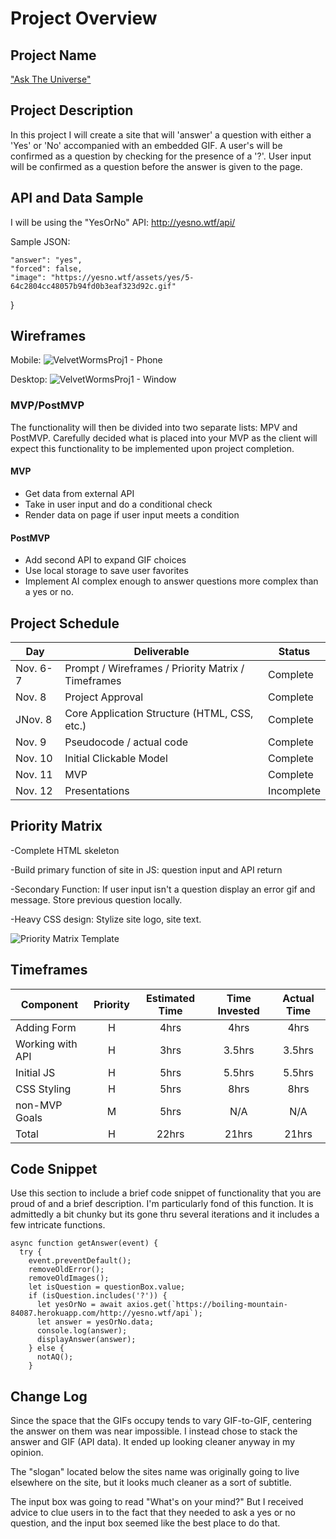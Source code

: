 # Project Overview
## Project Name
["Ask The Universe"](https://niteshmisraga.github.io/Velvet-Worms-First-Project/)
## Project Description

In this project I will create a site that will 'answer' a question with either a 'Yes' or 'No' accompanied with an embedded GIF.  A user's will be confirmed as a question by checking for the presence of a '?'. User input will be confirmed as a question before the answer is given to the page.

## API and Data Sample

I will be using the "YesOrNo" API: http://yesno.wtf/api/

Sample JSON: 
    
    "answer": "yes",
    "forced": false,
    "image": "https://yesno.wtf/assets/yes/5-64c2804cc48057b94fd0b3eaf323d92c.gif"
}


## Wireframes

Mobile:
![VelvetWormsProj1 - Phone](https://user-images.githubusercontent.com/92720179/140709396-6795d6f5-dda4-40b4-9c03-4caf8e06cb54.png)


Desktop:
![VelvetWormsProj1 - Window](https://user-images.githubusercontent.com/92720179/140709630-399c6696-43cf-403d-8e8e-52abe5f65921.png)


### MVP/PostMVP

The functionality will then be divided into two separate lists: MPV and PostMVP.  Carefully decided what is placed into your MVP as the client will expect this functionality to be implemented upon project completion.  

#### MVP 

- Get data from external API
- Take in user input and do a conditional check
- Render data on page if user input meets a condition

#### PostMVP  

- Add second API to expand GIF choices
- Use local storage to save user favorites
- Implement AI complex enough to answer questions more complex than a yes or no.

## Project Schedule

|  Day | Deliverable | Status
|---|---| ---|
|Nov. 6-7| Prompt / Wireframes / Priority Matrix / Timeframes | Complete
|Nov. 8| Project Approval | Complete
|JNov. 8| Core Application Structure (HTML, CSS, etc.) | Complete
|Nov. 9| Pseudocode / actual code | Complete
|Nov. 10| Initial Clickable Model  | Complete
|Nov. 11| MVP | Complete
|Nov. 12| Presentations | Incomplete

## Priority Matrix

-Complete HTML skeleton

-Build primary function of site in JS: question input and API return

-Secondary Function: If user input isn't a question display an error gif and message.  Store previous question locally.

-Heavy CSS design: Stylize site logo, site text.

![Priority Matrix Template](https://user-images.githubusercontent.com/92720179/140712354-c13bee0d-bb2e-49b5-bb04-8a97fea1a2e1.jpg)


## Timeframes
 


| Component | Priority | Estimated Time | Time Invested | Actual Time |
| --- | :---: |  :---: | :---: | :---: |
| Adding Form | H | 4hrs| 4hrs | 4hrs |
| Working with API | H | 3hrs| 3.5hrs | 3.5hrs|
| Initial JS | H | 5hrs| 5.5hrs | 5.5hrs |
| CSS Styling | H | 5hrs|8hrs |8hrs |
| non-MVP Goals | M | 5hrs| N/A | N/A |
| Total | H | 22hrs| 21hrs| 21hrs|

## Code Snippet

Use this section to include a brief code snippet of functionality that you are proud of and a brief description. I'm particularly fond of this function.  It is admittedly a bit chunky but its gone thru several iterations and it includes a few intricate functions.

```
async function getAnswer(event) {
  try {
    event.preventDefault();
    removeOldError();
    removeOldImages();
    let isQuestion = questionBox.value;
    if (isQuestion.includes('?')) {
      let yesOrNo = await axios.get(`https://boiling-mountain-84087.herokuapp.com/http://yesno.wtf/api`);
      let answer = yesOrNo.data;
      console.log(answer);
      displayAnswer(answer);
    } else {
      notAQ();
    }
```

## Change Log
 Since the space that the GIFs occupy tends to vary GIF-to-GIF, centering the answer on them was near impossible.  I instead chose to stack the answer and GIF (API data). It ended up looking cleaner anyway in my opinion.

 The "slogan" located below the sites name was originally going to live elsewhere on the site, but it looks much cleaner as a sort of subtitle.

 The input box was going to read "What's on your mind?" But I received advice to clue users in to the fact that they needed to ask a yes or no question, and the input box seemed like the best place to do that.   